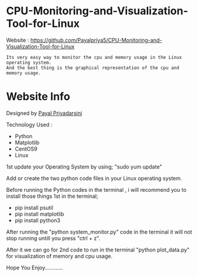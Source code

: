 # CPU-Monitoring-and-Visualization-Tool-for-Linux

Website : https://github.com/Payalpriya5/CPU-Monitoring-and-Visualization-Tool-for-Linux

    Its very easy way to monitor the cpu and memory usage in the Linux operating system.
    And the best thing is the graphical representation of the cpu and memory usage.
    

# Website Info
Designed by <a href="https://https://github.com/Payalpriya5">Payal Priyadarsini</a>

Technology Used :
* Python
* Matplotlib
* CentOS9
* Linux

1st update your Operating System by using;
            "sudo yum update"

Add or create the two python code files in your Linux operating system.

Before running the Python codes in the terminal , i will recommend you to install those things 1st in the terminal;

* pip install psutil
* pip install matplotlib
* pip install python3

After running the "python system_monitor.py" code in the terminal it will not stop running untill you press "ctrl + z".

After it we can go for 2nd code to run in the terminal "python plot_data.py" for visualization of memory and cpu usage.

Hope You Enjoy............

